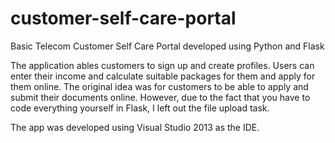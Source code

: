 # customer-self-care-portal
Basic Telecom Customer Self Care Portal developed using Python and Flask

The application ables customers to sign up and create profiles. Users can enter their income and calculate suitable packages for them 
and apply for them online. The original idea was for customers to be able to apply and submit their documents online. However, due to the fact that you have to code everything yourself in Flask, I left out the file upload task.

The app was developed using Visual Studio 2013 as the IDE.
